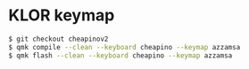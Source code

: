 # KLOR keymap

```bash
$ git checkout cheapinov2
$ qmk compile --clean --keyboard cheapino --keymap azzamsa
$ qmk flash --clean --keyboard cheapino --keymap azzamsa
```
